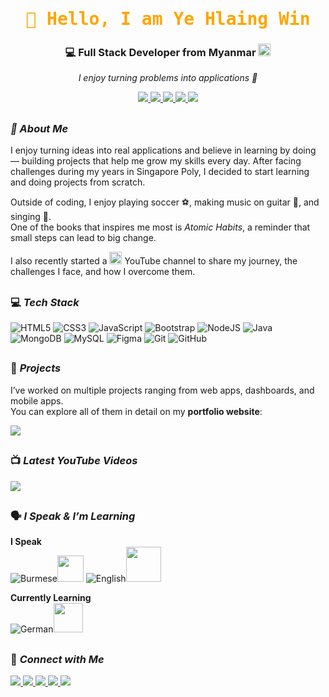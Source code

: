 <h1 align="center">
  <samp style="color:orange">👋 Hello, I am <b>Ye Hlaing Win</b></samp>
</h1>
<h3 align="center">💻 Full Stack Developer from Myanmar <img width="20" height="20" alt="image" src="https://github.com/user-attachments/assets/f6cacc68-6712-4aea-8779-b60c33632d7b" /></h3>


<p align="center">
  <i>I enjoy turning problems into applications 🚀</i>
</p>

<p align="center">
  <a href="https://www.youtube.com/@yehlaingwin-journey">
    <img src="https://img.shields.io/badge/YouTube-FF0000?style=for-the-badge&logo=youtube&logoColor=white" />
  </a>
  <a href="www.linkedin.com/in/ye-hlaing-win">
    <img src="https://img.shields.io/badge/LinkedIn-0A66C2?style=for-the-badge&logo=linkedin&logoColor=white" />
  </a>
  <a href="mailto:yehlaingwin26203@gmail.com">
    <img src="https://img.shields.io/badge/Email-D14836?style=for-the-badge&logo=gmail&logoColor=white" />
  </a>
  <a href="[https://www.instagram.com/yourusername/](https://www.instagram.com/ben_yhw?igsh=MWV4ZXlmdmttdzhmNQ%3D%3D&utm_source=qr)">
    <img src="https://img.shields.io/badge/Instagram-E4405F?style=for-the-badge&logo=instagram&logoColor=white" />
  </a>
  <a href="https://www.facebook.com/share/17B6wYzkBQ/?mibextid=wwXIfr">
    <img src="https://img.shields.io/badge/Facebook-1877F2?style=for-the-badge&logo=facebook&logoColor=white" />
  </a>
</p>


## 
<h3><i>🙋 About Me</i></h3>

I enjoy turning ideas into real applications and believe in learning by doing — building projects that help me grow my skills every day. After facing challenges during my years in Singapore Poly, I decided to start learning and doing projects from scratch. 

Outside of coding, I enjoy playing soccer ⚽, making music on guitar 🎸, and singing 🎤.  
One of the books that inspires me most is *Atomic Habits*, a reminder that small steps can lead to big change.  

I also recently started a <img src="https://upload.wikimedia.org/wikipedia/commons/0/09/YouTube_full-color_icon_(2017).svg" width="20" height="20"/> YouTube channel to share my journey, the challenges I face, and how I overcome them.


##
<h3>💻 <i>Tech Stack</i></h3>


![HTML5](https://img.shields.io/badge/HTML5-E34F26?style=for-the-badge&logo=html5&logoColor=white)
![CSS3](https://img.shields.io/badge/CSS3-1572B6?style=for-the-badge&logo=css3&logoColor=white)
![JavaScript](https://img.shields.io/badge/JavaScript-F7DF1E?style=for-the-badge&logo=javascript&logoColor=black)
![Bootstrap](https://img.shields.io/badge/Bootstrap-563D7C?style=for-the-badge&logo=bootstrap&logoColor=white)
![NodeJS](https://img.shields.io/badge/Node.js-43853D?style=for-the-badge&logo=node.js&logoColor=white)
![Java](https://img.shields.io/badge/Java-007396?style=for-the-badge&logo=java&logoColor=white)
![MongoDB](https://img.shields.io/badge/MongoDB-4EA94B?style=for-the-badge&logo=mongodb&logoColor=white)
![MySQL](https://img.shields.io/badge/MySQL-005C84?style=for-the-badge&logo=mysql&logoColor=white)
![Figma](https://img.shields.io/badge/Figma-0078D7?style=for-the-badge&logo=figma&logoColor=white)
![Git](https://img.shields.io/badge/Git-F05032?style=for-the-badge&logo=git&logoColor=white)
![GitHub](https://img.shields.io/badge/GitHub-181717?style=for-the-badge&logo=github&logoColor=white)



## 
<h3>🚀 <i>Projects </i></h3> 


I’ve worked on multiple projects ranging from web apps, dashboards, and mobile apps.  
You can explore all of them in detail on my **portfolio website**:  

<p>
  <a href="https://your-portfolio-link.com">
    <img src="https://img.shields.io/badge/View%20My%20Portfolio%20Website-800080?style=for-the-badge&logo=firefox&logoColor=white" />
  </a>
</p>



## 
<h3>📺 <i>Latest YouTube Videos</i></h3>

<!-- BEGIN YOUTUBE-CARDS -->

<!-- END YOUTUBE-CARDS -->

<p>
  <a href="https://youtube.com/@YourHandle">
    <img src="https://img.shields.io/badge/Subscribe-FF0000?style=for-the-badge&logo=youtube&logoColor=white"/>
  </a>
</p>


## <h3>🗣️ <i>I Speak & I’m Learning</i></h3>  

**I Speak**  
 ![Burmese](https://img.shields.io/badge/Burmese-000000?style=for-the-badge&logoColor=white)<img src="https://flagcdn.com/w80/mm.png" width="42" height="42"/>  ![English](https://img.shields.io/badge/English-000000?style=for-the-badge&logoColor=white)<img src="https://flagcdn.com/w80/gb.png" width="56" height="56"/>

**Currently Learning**  
![German](https://img.shields.io/badge/German-000000?style=for-the-badge&logoColor=white)<img src="https://flagcdn.com/w80/de.png" width="47" height="47"/>  


## <h3>🔗 <i>Connect with Me</i></h3> 
<p>
  <a href="https://www.youtube.com/@yehlaingwin-journey">
    <img src="https://img.shields.io/badge/YouTube-FF0000?style=for-the-badge&logo=youtube&logoColor=white" />
  </a>
  <a href="www.linkedin.com/in/ye-hlaing-win">
    <img src="https://img.shields.io/badge/LinkedIn-0A66C2?style=for-the-badge&logo=linkedin&logoColor=white" />
  </a>
  <a href="mailto:yehlaingwin26203@gmail.com">
    <img src="https://img.shields.io/badge/Email-D14836?style=for-the-badge&logo=gmail&logoColor=white" />
  </a>
  <a href="[https://www.instagram.com/yourusername/](https://www.instagram.com/ben_yhw?igsh=MWV4ZXlmdmttdzhmNQ%3D%3D&utm_source=qr)">
    <img src="https://img.shields.io/badge/Instagram-E4405F?style=for-the-badge&logo=instagram&logoColor=white" />
  </a>
  <a href="https://www.facebook.com/share/17B6wYzkBQ/?mibextid=wwXIfr">
    <img src="https://img.shields.io/badge/Facebook-1877F2?style=for-the-badge&logo=facebook&logoColor=white" />
  </a>
</p>

